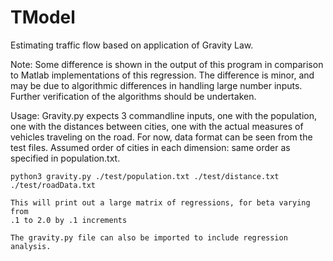 # TModel
Estimating traffic flow based on application of Gravity Law.

Note: Some difference is shown in the output of this program in comparison 
	to Matlab implementations of this regression. The difference is 
	minor, and may be due to algorithmic differences in handling
	large number inputs. Further verification of the algorithms 
	should be undertaken. 

Usage:
	Gravity.py expects 3 commandline inputs, one with the population, 
	one with the distances between cities, one with the actual measures
	of vehicles traveling on the road. For now, data format can be seen
	from the test files. Assumed order of cities in each dimension:
	same order as specified in population.txt. 

	python3 gravity.py ./test/population.txt ./test/distance.txt ./test/roadData.txt

	This will print out a large matrix of regressions, for beta varying from 
	.1 to 2.0 by .1 increments
	
	The gravity.py file can also be imported to include regression analysis.
